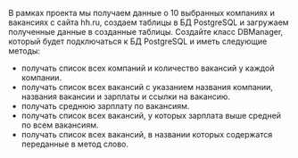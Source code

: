 В рамках проекта мы получаем данные о 10 выбранных компаниях и вакансиях с сайта hh.ru, создаем таблицы в БД PostgreSQL и загружаем полученные данные в созданные таблицы.
Создайте класс DBManager, который будет подключаться к БД PostgreSQL и иметь следующие методы:
- получать список всех компаний и количество вакансий у каждой компании.
- получать список всех вакансий с указанием названия компании, названия вакансии и зарплаты и ссылки на вакансию.
- получать среднюю зарплату по вакансиям.
- получать список всех вакансий, у которых зарплата выше средней по всем вакансиям.
- получать список всех вакансий, в названии которых содержатся переданные в метод слово.
